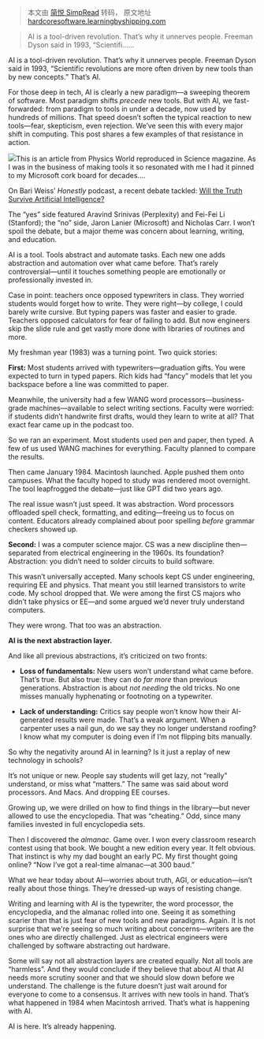 > 本文由 [简悦 SimpRead](http://ksria.com/simpread/) 转码， 原文地址 [hardcoresoftware.learningbyshipping.com](https://hardcoresoftware.learningbyshipping.com/p/232-from-typewriters-to-transformers)

> AI is a tool-driven revolution. That’s why it unnerves people. Freeman Dyson said in 1993, “Scientifi......

AI is a tool-driven revolution. That’s why it unnerves people. Freeman Dyson said in 1993, “Scientific revolutions are more often driven by new tools than by new concepts.” That’s AI.

For those deep in tech, AI is clearly a new paradigm—a sweeping theorem of software. Most paradigm shifts _precede_ new tools. But with AI, we fast-forwarded: from paradigm to tools in under a decade, now used by hundreds of millions. That speed doesn’t soften the typical reaction to new tools—fear, skepticism, even rejection. We’ve seen this with every major shift in computing. This post shares a few examples of that resistance in action.

[![](https://substackcdn.com/image/fetch/w_1456,c_limit,f_auto,q_auto:good,fl_progressive:steep/https%3A%2F%2Fsubstack-post-media.s3.amazonaws.com%2Fpublic%2Fimages%2F07b308bf-4f1b-422a-a426-269a7c85cdba_1200x1154.png)](https://substackcdn.com/image/fetch/f_auto,q_auto:good,fl_progressive:steep/https%3A%2F%2Fsubstack-post-media.s3.amazonaws.com%2Fpublic%2Fimages%2F07b308bf-4f1b-422a-a426-269a7c85cdba_1200x1154.png)This is an article from Physics World reproduced in Science magazine. As I was in the business of making tools it so resonated with me I had it pinned to my Microsoft cork board for decades....

On Bari Weiss’ _Honestly_ podcast, a recent debate tackled: [Will the Truth Survive Artificial Intelligence?](https://podcasts.apple.com/us/podcast/honestly-with-bari-weiss/id1570872415?i=1000709403982)

The “yes” side featured Aravind Srinivas (Perplexity) and Fei-Fei Li (Stanford); the “no” side, Jaron Lanier (Microsoft) and Nicholas Carr. I won’t spoil the debate, but a major theme was concern about learning, writing, and education.

AI is a tool. Tools abstract and automate tasks. Each new one adds abstraction and automation over what came before. That’s rarely controversial—until it touches something people are emotionally or professionally invested in.

Case in point: teachers once opposed typewriters in class. They worried students would forget how to write. They were right—by college, I could barely write cursive. But typing papers was faster and easier to grade. Teachers opposed calculators for fear of failing to add. But now engineers skip the slide rule and get vastly more done with libraries of routines and more.

My freshman year (1983) was a turning point. Two quick stories:

**First:** Most students arrived with typewriters—graduation gifts. You were expected to turn in typed papers. Rich kids had “fancy” models that let you backspace before a line was committed to paper.

Meanwhile, the university had a few WANG word processors—business-grade machines—available to select writing sections. Faculty were worried: if students didn’t handwrite first drafts, would they learn to write at all? That exact fear came up in the podcast too.

So we ran an experiment. Most students used pen and paper, then typed. A few of us used WANG machines for everything. Faculty planned to compare the results.

Then came January 1984. Macintosh launched. Apple pushed them onto campuses. What the faculty hoped to study was rendered moot overnight. The tool leapfrogged the debate—just like GPT did two years ago.

The real issue wasn’t just speed. It was abstraction. Word processors offloaded spell check, formatting, and editing—freeing us to focus on content. Educators already complained about poor spelling _before_ grammar checkers showed up.

**Second:** I was a computer science major. CS was a new discipline then—separated from electrical engineering in the 1960s. Its foundation? Abstraction: you didn’t need to solder circuits to build software.

This wasn’t universally accepted. Many schools kept CS under engineering, requiring EE and physics. That meant you still learned transistors to write code. My school dropped that. We were among the first CS majors who didn’t take physics or EE—and some argued we’d never truly understand computers.

They were wrong. That too was an abstraction.

**AI is the next abstraction layer.**

And like all previous abstractions, it’s criticized on two fronts:

*   **Loss of fundamentals:** New users won’t understand what came before. That’s true. But also true: they can do _far more_ than previous generations. Abstraction is about _not needing_ the old tricks. No one misses manually hyphenating or footnoting on a typewriter.
    
*   **Lack of understanding:** Critics say people won’t know how their AI-generated results were made. That’s a weak argument. When a carpenter uses a nail gun, do we say they no longer understand roofing? I know what my computer is doing even if I’m not flipping bits manually.
    

So why the negativity around AI in learning? Is it just a replay of new technology in schools?

It’s not unique or new. People say students will get lazy, not “really” understand, or miss what “matters.” The same was said about word processors. And Macs. And dropping EE courses.

Growing up, we were drilled on how to find things in the library—but never allowed to use the encyclopedia. That was “cheating.” Odd, since many families invested in full encyclopedia sets.

Then I discovered the _almanac_. Game over. I won every classroom research contest using that book. We bought a new edition every year. It felt obvious. That instinct is why my dad bought an early PC. My first thought going online? “Now I’ve got a real-time almanac—at 300 baud.”

What we hear today about AI—worries about truth, AGI, or education—isn’t really about those things. They’re dressed-up ways of resisting change.

Writing and learning with AI is the typewriter, the word processor, the encyclopedia, and the almanac rolled into one. Seeing it as something scarier than that is just fear of new tools and new paradigms. Again. It is not surprise that we're seeing so much writing about concerns—writers are the ones who are directly challenged. Just as electrical engineers were challenged by software abstracting out hardware.

Some will say not all abstraction layers are created equally. Not all tools are “harmless”. And they would conclude if they believe that about AI that AI needs more scrutiny sooner and that we should slow down before we understand. The challenge is the future doesn’t just wait around for everyone to come to a consensus. It arrives with new tools in hand. That’s what happened in 1984 when Macintosh arrived. That’s what is happening with AI.

AI is here. It’s already happening.